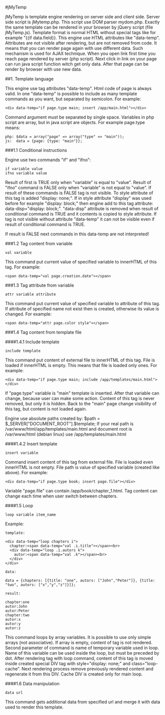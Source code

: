 #jMyTemp

jMyTemp is template engine rendering on server side and client side. Server side script is jMytemp.php. This script use DOM parser mydom.php. Exactly the same template can be rendered in your browser by jQuery script (file jMyTemp.js). Template format is normal HTML without special tags like for example "{{if data.field}}. This engine use HTML attributes like "data-temp". Attributes are not visible after rendering, but are not removed from code. It means that you can render page again with use different data. Such mechanism is used for AJAX technique. When you open link first time you reach page rendered by server (php script). Next click in link on your page can run java script function witch get only data. After that page can be render by browser with use new data.

##1. Template language

This engine use tag attributes "data-temp". Html code of page is always valid. In one "data-temp" is possible to include as many template commands as you want, but separated by semicolon. For example:

```
<div data-temp="if page.type main; insert /app/main.html"></div> 
```

Command argument must be separated by single space. Variables in php script are array, but in java script are objects. For example page.type means:

```
php: $data = array("page" => array("type" => "main"));
js:  data = {page: {type: "main"}};
```

###1.1 Conditional instructions

Engine use two commands "if" and "ifno":

```
if variable value
ifno variable value
```
Result of first is TRUE only when "variable" is equal  to "value". Result of "ifno" command is FALSE only when "variable" is not equal to "value". If result of these commands is FALSE tag is not visible. To style attribute of this tag is added "display: none;". If in style attribute "display" was used before for example "display: block;" then engine add to this tag attribute: data-disp="display: block;". "data-disp" attribute is removed when result of conditional command is TRUE and it contents is copied to style attribute. If tag is not visible without attribute "data-temp" it can not be visible even if result of conditional command is TRUE.

If result is FALSE next commands in this data-temp are not interpreted!

###1.2 Tag content from variable

```
val variable
```
This command put current value of specified variable to innerHTML of this tag. For example:

```
<span data-temp="val page.creation.date"></span>
```
###1.3 Tag attribute from variable

```
attr variable attribute
```
This command put current value of specified variable to attribute of this tag. If attribute of specified name not exist then is created, otherwise its value is changed. For example:

```
<span data-temp="attr page.color style"></span>
```
###1.4 Tag content from template file

####1.4.1 Include template

```
include template
```
This command put content of external file to innerHTML of this tag. File is loaded if innerHTML is empty. This means that file is loaded only ones. For example:

```
<div data-temp="if page.type main; include /app/templates/main.html"></div>
```
If "page.type" variable is "main" template is inserted. After that variable can change, because user can make some action. Content of this tag is never removed, but only it is hidden. Back to the "main" page change visibility of this tag, but content is not loaded again.

Engine use absolute paths created by: $path = $_SERVER["DOCUMENT_ROOT"].$template; If your real path is /var/www/html/app/templates/main.html and document root is /var/www/html (debian linux) use /app/templates/main.html

####1.4.2 Insert template

```
insert variable
```
Command insert content of this tag from external file. File is loaded even innerHTML is not empty. File path is value of specified variable (created like above). For example:

```
<div data-temp="if page.type book; insert page.file"></div>
```
Variable "page.file" can contain /app/book/chapter_1.html. Tag content can change each time when user switch between chapters.

####1.5 Loop

```
loop variable item_name
```
Example:

```
template:

<div data-temp="loop chapters i">
  chapter:<span data-temp="val .i.title"></span><br>
  <div data-temp="loop .i.autors k">
    autor:<span data-temp="val .k"></span><br>
  </div>
</div>

data:

data = {chapters: [{title: "one", autors: ["John","Peter"]}, {title: "two", autors: ["x","y","z"]}]};

result:

chapter:one
autor:John
autor:Peter
chapter:two
autor:x
autor:y
autor:z
```
This command loops by array variables. It is possible to use only simple arrays (not associative). If array is empty, content of tag is not rendered. Second parameter of command is name of temporary variable used in loop. Name of this variable can be used inside the loop, but must be preceded by dot. After rendering tag with loop command, content of this tag is moved inside created special DIV tag with style="display: none;" and  class="loop-cache". Next rendering process remove previously rendered content and regenerate it from this DIV. Cache DIV is created only for main loop.

####1.6 Data manipulation

```
data url
```
This command gets additional data from specified url and merge it with data used to render this template. 
